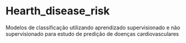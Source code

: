 # Hearth_disease_risk
Modelos de classificação utilizando aprendizado supervisionado e não supervisionado para estudo de predição de doenças cardiovasculares
